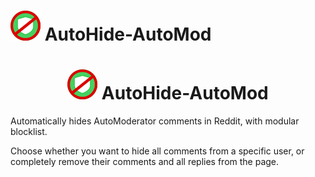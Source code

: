 # ![alt text](https://github.com/whosteenie/AutoHide-AutoMod/blob/master/img/autohide48.png?raw=true) AutoHide-AutoMod

<h1 align="center">
  <img src="https://github.com/whosteenie/AutoHide-AutoMod/blob/master/img/autohide48.png?raw=true"> AutoHide-AutoMod
</h1>

Automatically hides AutoModerator comments in Reddit, with modular blocklist.

Choose whether you want to hide all comments from a specific user, or completely remove their comments and all replies from the page.
